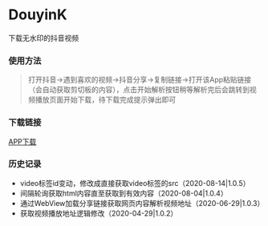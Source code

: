 # DouyinK

下载无水印的抖音视频

### 使用方法

> 打开抖音->遇到喜欢的视频->抖音分享->复制链接->打开该App粘贴链接（会自动获取剪切板的内容），点击开始解析按钮稍等解析完后会跳转到视频播放页面开始下载，待下载完成提示弹出即可

### 下载链接

[APP下载](https://github.com/HaowenLee/DouyinK/blob/master/apks/douyink.apk)

### 历史记录

- video标签id变动，修改成直接获取video标签的src（2020-08-14|1.0.5）
- 间隔轮询获取html内容直至获取到有效内容（2020-08-04|1.0.4）
- 通过WebView加载分享链接获取网页内容解析视频地址（2020-06-29|1.0.3）
- 获取视频播放地址逻辑修改（2020-04-29|1.0.2）